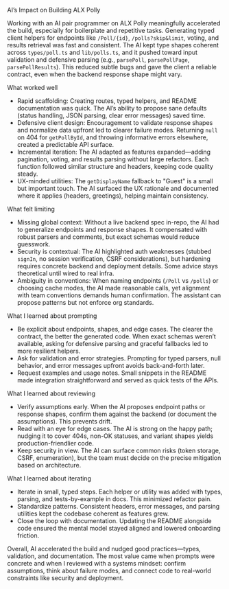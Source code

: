 AI’s Impact on Building ALX Polly

Working with an AI pair programmer on ALX Polly meaningfully accelerated the build, especially for boilerplate and repetitive tasks. Generating typed client helpers for endpoints like `/Poll/{id}`, `/polls?skip&limit`, voting, and results retrieval was fast and consistent. The AI kept type shapes coherent across `types/poll.ts` and `lib/polls.ts`, and it pushed toward input validation and defensive parsing (e.g., `parsePoll`, `parsePollPage`, `parsePollResults`). This reduced subtle bugs and gave the client a reliable contract, even when the backend response shape might vary.

What worked well
- Rapid scaffolding: Creating routes, typed helpers, and README documentation was quick. The AI’s ability to propose sane defaults (status handling, JSON parsing, clear error messages) saved time.
- Defensive client design: Encouragement to validate response shapes and normalize data upfront led to clearer failure modes. Returning `null` on 404 for `getPollById`, and throwing informative errors elsewhere, created a predictable API surface.
- Incremental iteration: The AI adapted as features expanded—adding pagination, voting, and results parsing without large refactors. Each function followed similar structure and headers, keeping code quality steady.
- UX-minded utilities: The `getDisplayName` fallback to "Guest" is a small but important touch. The AI surfaced the UX rationale and documented where it applies (headers, greetings), helping maintain consistency.

What felt limiting
- Missing global context: Without a live backend spec in-repo, the AI had to generalize endpoints and response shapes. It compensated with robust parsers and comments, but exact schemas would reduce guesswork.
- Security is contextual: The AI highlighted auth weaknesses (stubbed `signIn`, no session verification, CSRF considerations), but hardening requires concrete backend and deployment details. Some advice stays theoretical until wired to real infra.
- Ambiguity in conventions: When naming endpoints (`/Poll` vs `/polls`) or choosing cache modes, the AI made reasonable calls, yet alignment with team conventions demands human confirmation. The assistant can propose patterns but not enforce org standards.

What I learned about prompting
- Be explicit about endpoints, shapes, and edge cases. The clearer the contract, the better the generated code. When exact schemas weren’t available, asking for defensive parsing and graceful fallbacks led to more resilient helpers.
- Ask for validation and error strategies. Prompting for typed parsers, null behavior, and error messages upfront avoids back-and-forth later.
- Request examples and usage notes. Small snippets in the README made integration straightforward and served as quick tests of the APIs.

What I learned about reviewing
- Verify assumptions early. When the AI proposes endpoint paths or response shapes, confirm them against the backend (or document the assumptions). This prevents drift.
- Read with an eye for edge cases. The AI is strong on the happy path; nudging it to cover 404s, non-OK statuses, and variant shapes yields production-friendlier code.
- Keep security in view. The AI can surface common risks (token storage, CSRF, enumeration), but the team must decide on the precise mitigation based on architecture.

What I learned about iterating
- Iterate in small, typed steps. Each helper or utility was added with types, parsing, and tests-by-example in docs. This minimized refactor pain.
- Standardize patterns. Consistent headers, error messages, and parsing utilities kept the codebase coherent as features grew.
- Close the loop with documentation. Updating the README alongside code ensured the mental model stayed aligned and lowered onboarding friction.

Overall, AI accelerated the build and nudged good practices—types, validation, and documentation. The most value came when prompts were concrete and when I reviewed with a systems mindset: confirm assumptions, think about failure modes, and connect code to real-world constraints like security and deployment.


